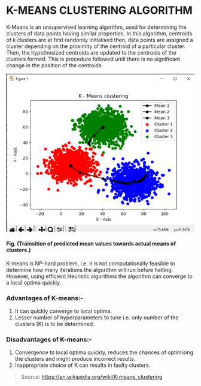 # K-MEANS CLUSTERING ALGORITHM
K-Means is an unsupervised learning algorithm, used for determining the clusters of data points having similar properties.
In this algorithm, centroids of k clusters are at first randomly initialised then, data points are assigned a cluster depending on the proximity of the centroid of a particular cluster. Then, the hypothesized centroids are updated to the centroids of the clusters formed. This is procedure followed until there is no significant change in the position of the centroids.

![Kmeans](https://github.com/Snorlexing/Machine-Learning-Basics/blob/master/KMEANS/kmeans.png)
#### Fig. (Trainsition of predicted mean values towards actual means of clusters.)

K-means is NP-hard problem, i.e. it is not computationally feasible to determine how many iterations the algorithm will run before halting. However, using efficient Heuristic algorithms the algorithm can converge to a local optima quickly.

### Advantages of K-means:-
  1. It can quickly converge to local optima.
  2. Lesser number of hyperparameters to tune i.e. only number of the clusters (K) is to be determined.

### Disadvantages of K-means:-
  1. Convergence to local optima quickly, reduces the chances of optimising the clusters and might produce incorrect results.
  2. Inappropriate choice of K can results in faulty clusters.

> Source: https://en.wikipedia.org/wiki/K-means_clustering
